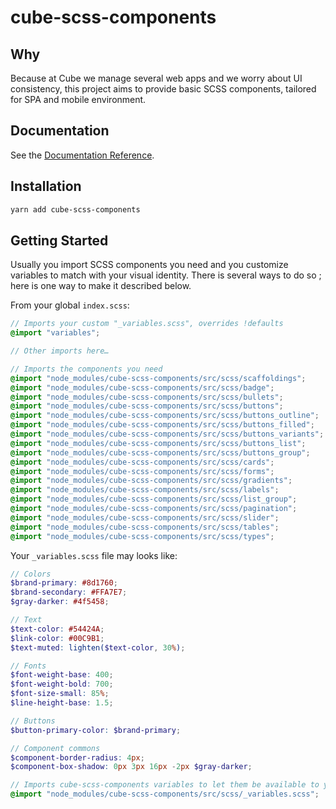 # cube-scss-components

## Why

Because at Cube we manage several web apps and we worry about UI consistency, this project aims to provide basic SCSS components, tailored for SPA and mobile environment.

## Documentation

See the [Documentation Reference](https://cube-scss-components.netlify.com).

## Installation

```bash
yarn add cube-scss-components
```

## Getting Started

Usually you import SCSS components you need and you customize variables to match with your visual identity. There is several ways to do so ; here is one way to make it described below.

From your global `index.scss`:

```scss
// Imports your custom "_variables.scss", overrides !defaults
@import "variables";

// Other imports here…

// Imports the components you need
@import "node_modules/cube-scss-components/src/scss/scaffoldings";
@import "node_modules/cube-scss-components/src/scss/badge";
@import "node_modules/cube-scss-components/src/scss/bullets";
@import "node_modules/cube-scss-components/src/scss/buttons";
@import "node_modules/cube-scss-components/src/scss/buttons_outline";
@import "node_modules/cube-scss-components/src/scss/buttons_filled";
@import "node_modules/cube-scss-components/src/scss/buttons_variants";
@import "node_modules/cube-scss-components/src/scss/buttons_list";
@import "node_modules/cube-scss-components/src/scss/buttons_group";
@import "node_modules/cube-scss-components/src/scss/cards";
@import "node_modules/cube-scss-components/src/scss/forms";
@import "node_modules/cube-scss-components/src/scss/gradients";
@import "node_modules/cube-scss-components/src/scss/labels";
@import "node_modules/cube-scss-components/src/scss/list_group";
@import "node_modules/cube-scss-components/src/scss/pagination";
@import "node_modules/cube-scss-components/src/scss/slider";
@import "node_modules/cube-scss-components/src/scss/tables";
@import "node_modules/cube-scss-components/src/scss/types";
```

Your `_variables.scss` file may looks like:

```scss
// Colors
$brand-primary: #8d1760;
$brand-secondary: #FFA7E7;
$gray-darker: #4f5458;

// Text
$text-color: #54424A;
$link-color: #00C9B1;
$text-muted: lighten($text-color, 30%);

// Fonts
$font-weight-base: 400;
$font-weight-bold: 700;
$font-size-small: 85%;
$line-height-base: 1.5;

// Buttons
$button-primary-color: $brand-primary;

// Component commons
$component-border-radius: 4px;
$component-box-shadow: 0px 3px 16px -2px $gray-darker;

// Imports cube-scss-components variables to let them be available to your JS components by just importing your custom "_variables.scss"
@import "node_modules/cube-scss-components/src/scss/_variables.scss";

```
